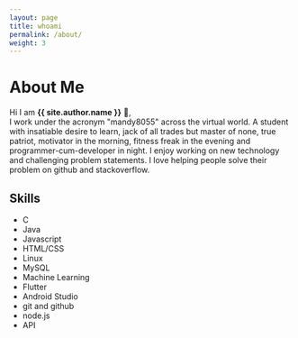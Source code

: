 ```yaml
---
layout: page
title: whoami
permalink: /about/
weight: 3
---
```


# **About Me**

Hi I am **{{ site.author.name }}** :cowboy_hat_face:,<br>
I work under the acronym "mandy8055" across the virtual world. A student with insatiable desire to learn, jack of all trades but master of none, true patriot, motivator in the morning, fitness freak in the evening and programmer-cum-developer in night. I enjoy working on new technology and challenging problem statements. I love helping people solve their problem on github and stackoverflow.


 
<!-- <div class="row">
{% include about/skills.html title="Programming Skills" source=site.data.programming-skills %}
{% include about/skills.html title="Other Skills" source=site.data.other-skills %}
</div> -->

<!-- ## **Achievements**
- Achieved Certificate of Recognition in GirlScript Summer of Code 2018
- Won **Gold** in Coding Hackathon at **Inter IIT Tech Meet 2018 and 2019**
- Achieved Certificate of Appreciation from IIT Jammu for Sports Fest 2018
- Selected in **GSoC 2019**
- Secured place in top 20 teams in Pan IIT Hackathon 2019
- Cracked JEE main and JEE Advanced 2016 -->

## **Skills**
- C
- Java
- Javascript
- HTML/CSS
- Linux
- MySQL
- Machine Learning
- Flutter
- Android Studio
- git and github
- node.js
- API

<!-- ## **Internships**
<div class="row">
{% include about/timeline.html %}
</div> -->
